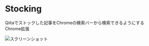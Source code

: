Stocking
========

Qiitaでストックした記事をChromeの検索バーから検索できるようにするChrome拡張

![スクリーンショット](https://raw.githubusercontent.com/wiki/bonono/stocking/images/screen-shot.png)
